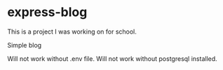 # express-blog

This is a project I was working on for school. 

Simple blog

Will not work without .env file. 
Will not work without postgresql installed. 
